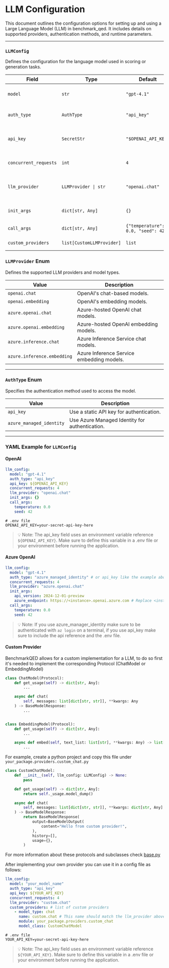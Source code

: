 # LLM Configuration

This document outlines the configuration options for setting up and using a Large Language Model (LLM) in benchmark_qed. It includes details on supported providers, authentication methods, and runtime parameters.

---

### `LLMConfig`
Defines the configuration for the language model used in scoring or generation tasks.

| Field | Type | Default | Description |
|-------|------|---------|-------------|
| `model` | `str` | `"gpt-4.1"` | The name of the model to use. Must be a valid model identifier. |
| `auth_type` | `AuthType` | `"api_key"` | Authentication method. Options: `"api_key"` or `"azure_managed_identity"`. |
| `api_key` | `SecretStr` | `"$OPENAI_API_KEY"` | API key for accessing the model. Should be provided via environment variable. |
| `concurrent_requests` | `int` | `4` | Number of concurrent requests allowed to the model. |
| `llm_provider` | `LLMProvider \| str` | `"openai.chat"` | Specifies the provider and type of model. See `LLMProvider` enum for options. |
| `init_args` | `dict[str, Any]` | `{}` | Additional arguments passed during model initialization. |
| `call_args` | `dict[str, Any]` | `{"temperature": 0.0, "seed": 42}` | Parameters passed when invoking the model. |
| `custom_providers` | `list[CustomLLMProvider]` | `list` | List of custom LLM providers to register. |



### `LLMProvider` Enum

Defines the supported LLM providers and model types.

| Value | Description |
|-------|-------------|
| `openai.chat` | OpenAI's chat-based models. |
| `openai.embedding` | OpenAI's embedding models. |
| `azure.openai.chat` | Azure-hosted OpenAI chat models. |
| `azure.openai.embedding` | Azure-hosted OpenAI embedding models. |
| `azure.inference.chat` | Azure Inference Service chat models. |
| `azure.inference.embedding` | Azure Inference Service embedding models. |

---

### `AuthType` Enum

Specifies the authentication method used to access the model.

| Value | Description |
|-------|-------------|
| `api_key` | Use a static API key for authentication. |
| `azure_managed_identity` | Use Azure Managed Identity for authentication. |

---

### YAML Example for `LLMConfig`

#### OpenAI

```yaml
llm_config:
  model: "gpt-4.1"
  auth_type: "api_key"
  api_key: ${OPENAI_API_KEY}
  concurrent_requests: 4
  llm_provider: "openai.chat"
  init_args: {}
  call_args:
    temperature: 0.0
    seed: 42
```

```
# .env file
OPENAI_API_KEY=your-secret-api-key-here
```

>💡 Note: The api_key field uses an environment variable reference `${OPENAI_API_KEY}`. Make sure to define this variable in a .env file or your environment before running the application.

#### Azure OpenAI

```yaml
llm_config:
  model: "gpt-4.1"
  auth_type: "azure_managed_identity" # or api_key like the example above
  concurrent_requests: 4
  llm_provider: "azure.openai.chat"
  init_args: 
    api_version: 2024-12-01-preview
    azure_endpoint: https://<instance>.openai.azure.com # Replace <instance> with the actual value
  call_args:
    temperature: 0.0
    seed: 42
```

> 💡 Note: If you use azure_manager_identity make sure to be authenticated with `az login` on a terminal, if you use api_key make sure to include the api reference and the .env file.

#### Custom Provider

BenchmarkQED allows for a custom implementation for a LLM, to do so first it's needed to implement the corresponding Protocol (ChatModel or EmbeddingModel)

```python
class ChatModel(Protocol):
    def get_usage(self) -> dict[str, Any]:
        ...

    async def chat(
        self, messages: list[dict[str, str]], **kwargs: Any
    ) -> BaseModelResponse:
        ...


class EmbeddingModel(Protocol):
    def get_usage(self) -> dict[str, Any]:
        ...

    async def embed(self, text_list: list[str], **kwargs: Any) -> list[list[float]]:
        ...
```


For example, create a python project and copy this file under `your_package.providers.custom_chat.py`

```python
class CustomChatModel:
    def __init__(self, llm_config: LLMConfig) -> None:
        pass

    def get_usage(self) -> dict[str, Any]:
        return self._usage.model_dump()

    async def chat(
        self, messages: list[dict[str, str]], **kwargs: dict[str, Any]
    ) -> BaseModelResponse:
        return BaseModelResponse(
            output=BaseModelOutput(
                content="Hello from custom provider!",
            ),
            history=[],
            usage={},
        )
```

For more information about these protocols and subclasses check [base.py](https://github.com/microsoft/benchmark-qed/blob/main/benchmark_qed/llm/type/base.py)

After implementing your own provider you can use it in a config file as follows:

```yaml
llm_config:
  model: "your_model_name"
  auth_type: "api_key"
  api_key: ${YOUR_API_KEY}
  concurrent_requests: 4
  llm_provider: "custom.chat"
  custom_providers: # list of custom providers
    - model_type: chat 
      name: custom.chat # This name should match the llm_provider above
      module: your_package.providers.custom_chat
      model_class: CustomChatModel
```

```
# .env file
YOUR_API_KEY=your-secret-api-key-here
```

>💡 Note: The api_key field uses an environment variable reference `${YOUR_API_KEY}`. Make sure to define this variable in a .env file or your environment before running the application.